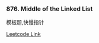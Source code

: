 ### 876. Middle of the Linked List

模板题,快慢指针

[Leetcode Link](https://leetcode.com/problems/middle-of-the-linked-list/)